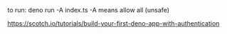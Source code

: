 to run: deno run -A index.ts
-A means allow all (unsafe)

https://scotch.io/tutorials/build-your-first-deno-app-with-authentication